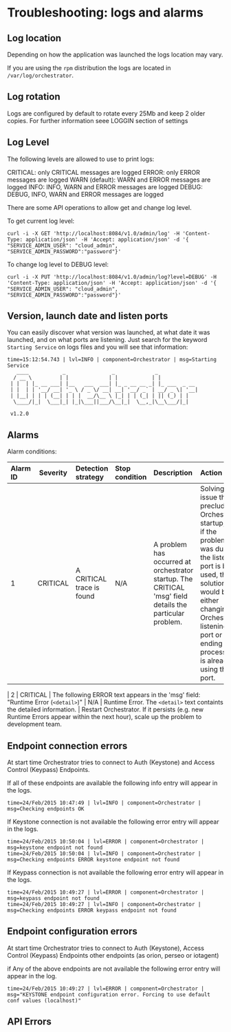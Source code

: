 # Troubleshooting: logs and alarms

## Log location

Depending on how the application was launched the logs location may vary.

If you are using the `rpm` distribution the logs are located in `/var/log/orchestrator`.

## Log rotation

Logs are configured by default to rotate every 25Mb and keep 2 older copies. For further information seee LOGGIN section of settings

## Log Level

The following levels are allowed to use to print logs:

 CRITICAL: only CRITICAL messages are logged
 ERROR: only ERROR messages are logged
 WARN (default): WARN and ERROR messages are logged
 INFO: INFO, WARN and ERROR messages are logged
 DEBUG: DEBUG, INFO, WARN and ERROR messages are logged



There are some API operations to allow get and change log level.

To get current log level:
```
curl -i -X GET 'http://localhost:8084/v1.0/admin/log' -H 'Content-Type: application/json' -H 'Accept: application/json' -d '{ "SERVICE_ADMIN_USER": "cloud_admin", "SERVICE_ADMIN_PASSWORD":"password"}'
```

To change log level to DEBUG level:
```
curl -i -X PUT 'http://localhost:8084/v1.0/admin/log?level=DEBUG' -H 'Content-Type: application/json' -H 'Accept: application/json' -d '{ "SERVICE_ADMIN_USER": "cloud_admin", "SERVICE_ADMIN_PASSWORD":"password"}'
```


## Version, launch date and listen ports

You can easily discover what version was launched, at what date it was launched,
and on what ports are listening. Just search for the keyword `Starting Service` on logs
files and you will see that information:

```
time=15:12:54.743 | lvl=INFO | component=Orchestrator | msg=Starting Service
   ____           _               _             _
  / __ \         | |             | |           | |
 | |  | |_ __ ___| |__   ___  ___| |_ _ __ __ _| |_ ___  _ __
 | |  | | '__/ __| '_ \ / _ \/ __| __| '__/ _` | __/ _ \| '__|
 | |__| | | | (__| | | |  __/\__ \ |_| | | (_| | || (_) | |
  \____/|_|  \___|_| |_|\___||___/\__|_|  \__,_|\__\___/|_|

 v1.2.0

```



## Alarms

Alarm conditions:


| Alarm ID   | Severity   |   Detection strategy                                                                                              | Stop condition                                                                                                                                                                                                                            | Description                                                                                                   | Action
|:---------- |:----------:|:----------------------------------------------------------------------------------------------------------------- |:----------------------------------------------------------------------------------------------------------------------------------------------------------------------------------------------------------------------------------------- |:------------------------------------------------------------------------------------------------------------- |:------------------------------------------------------------------------------------------------------------------------------------------------------------------------------------------------------------------------------------------------------------------------------------------------------------------------------------------------------------------------------------------------------------------------------------------------
| 1          | CRITICAL   | A CRITICAL trace is found                                                                                            | N/A                                                                                                                                                                                                                                       | A problem has occurred at orchestrator startup. The CRITICAL 'msg' field details the particular problem. | Solving the issue that is precluding Orchestrator startup, e.g. if the problem was due to the listening port is being used, the solution would be either changing Orchestrator listening port or ending the process that is already using the port.

| 2          | CRITICAL   | The following ERROR text appears in the 'msg' field: "Runtime Error (`<detail>`)"                                 | N/A                                                                                                                                                                                                                                       | Runtime Error. The `<detail>` text containts the detailed information.                                        | Restart Orchestrator. If it persists (e.g. new Runtime Errors appear within the next hour), scale up the problem to development team.


## Endpoint connection errors

At start time Orchestrator tries to connect to Auth (Keystone) and Access Control (Keypass) Endpoints.

If all of these endpoints are available the following info entry will appear in the logs.

```
time=24/Feb/2015 10:47:49 | lvl=INFO | component=Orchestrator | msg=Checking endpoints OK
```

If Keystone connection is not available the following error entry will appear in the logs.
```
time=24/Feb/2015 10:50:04 | lvl=ERROR | component=Orchestrator | msg=keystone endpoint not found
time=24/Feb/2015 10:50:04 | lvl=INFO | component=Orchestrator | msg=Checking endpoints ERROR keystone endpoint not found
```

If Keypass connection is not available the following error entry will appear in the logs.
```
time=24/Feb/2015 10:49:27 | lvl=ERROR | component=Orchestrator | msg=keypass endpoint not found
time=24/Feb/2015 10:49:27 | lvl=INFO | component=Orchestrator | msg=Checking endpoints ERROR keypass endpoint not found
```


## Endpoint configuration errors

At start time Orchestrator tries to connect to Auth (Keystone),  Access Control (Keypass) Endpoints
other endpoints (as orion, perseo or iotagent)

if Any of the above endpoints are not available the following error entry will appear in the log.
```
time=24/Feb/2015 10:49:27 | lvl=ERROR | component=Orchestrator | msg="KEYSTONE endpoint configuration error. Forcing to use default conf values (localhost)"
```


## API Errors

